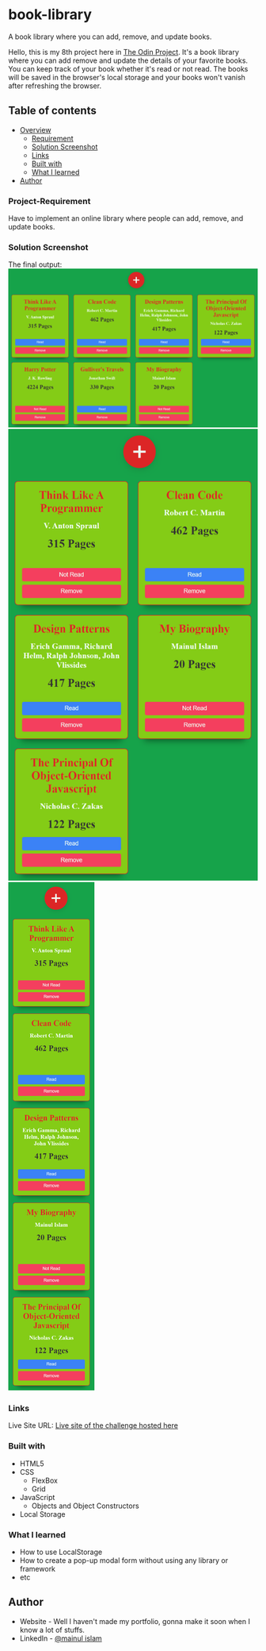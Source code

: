 # book-library
A book library where you can add, remove, and update books.

Hello, this is my 8th project here in [The Odin Project](https://www.theodinproject.com/). It's a book library where you can add remove and update the details of your favorite books. You can keep track of your book whether it's read or not read. The books will be saved in the browser's local storage and your books won't vanish after refreshing the browser.

## Table of contents
- [Overview](#overview)
  - [Requirement](#project-requirement)
  - [Solution Screenshot](#solution-screenshot)
  - [Links](#links)
  - [Built with](#built-with)
  - [What I learned](#what-i-learned)
- [Author](#author)


### Project-Requirement
Have to implement an online library where people can add, remove, and update books.

### Solution Screenshot
The final output:
![Desktop-view](./img/desktop.png)
![Tablet-view](./img/tablet.png)
![Mobile-view](./img/mobile.png)

### Links
Live Site URL: [Live site of the challenge hosted here](https://mainul-islam-nirob.github.io/book-library/)

### Built with
- HTML5
- CSS
    - FlexBox
    - Grid
- JavaScript
  - Objects and Object Constructors
- Local Storage

### What I learned
- How to use LocalStorage
- How to create a pop-up modal form without using any library or framework
- etc

## Author
- Website - Well I haven't made my portfolio, gonna make it soon when I know a lot of stuffs.
- LinkedIn - [@mainul islam](https://www.linkedin.com/in/mainul-islam-nirob/)

